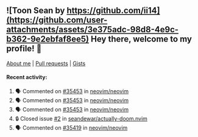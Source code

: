 ## ![Toon Sean by https://github.com/ii14](https://github.com/user-attachments/assets/3e375adc-98d8-4e9c-b362-9e2ebfaf8ee5) Hey there, welcome to my profile! 👋

[About me](https://seandewar.github.io/)
 | [Pull requests](https://github.com/search?p=1&q=author%3Aseandewar+is%3Apr)
 | [Gists](https://gist.github.com/seandewar)

#### Recent activity:

<!--START_SECTION:activity-->
1. 🗣 Commented on [#35453](https://github.com/neovim/neovim/issues/35453#issuecomment-3219560169) in [neovim/neovim](https://github.com/neovim/neovim)
2. 🗣 Commented on [#35453](https://github.com/neovim/neovim/issues/35453#issuecomment-3218346200) in [neovim/neovim](https://github.com/neovim/neovim)
3. 🗣 Commented on [#35453](https://github.com/neovim/neovim/issues/35453#issuecomment-3218297863) in [neovim/neovim](https://github.com/neovim/neovim)
4. 🔒 Closed issue [#2](https://github.com/seandewar/actually-doom.nvim/issues/2) in [seandewar/actually-doom.nvim](https://github.com/seandewar/actually-doom.nvim)
5. 🗣 Commented on [#35419](https://github.com/neovim/neovim/issues/35419#issuecomment-3211298367) in [neovim/neovim](https://github.com/neovim/neovim)
<!--END_SECTION:activity-->
